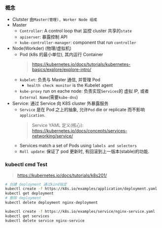 ### 概念

- Clutster 由`Master(管理), Worker Node 组成`
- Master
  - `Controller`: A control loop that 监控 cluster 共享的`state`
  - `apiserver`: 暴露控制 API
  - `kube-controller-manager`: component that run `controller`
- Node(Workder) (物理/虚拟机)
  - Pod (k8s 的最小单位), 其内运行 Container
    > https://kubernetes.io/docs/tutorials/kubernetes-basics/explore/explore-intro/
  - `kubelet`: 负责与 Master 通信, 并管理 Pod
    - `health check monitor` is the Kubelet agent
  - `kube-proxy` run on eache node: 负责实现`Services`的 虚拟 IP, 或者`External Name`(需要`kube-dns`)
- Service: 通过 Service 向 K8S cluster 外暴露服务
  - `Service` 是在 Pod 之上的抽象, 允许`Pod` die or replicate 而不影响 `application`.
    > Service YAML 定义(核心): https://kubernetes.io/docs/concepts/services-networking/service/
  - Services match a set of Pods using `labels and selectors`
  - `Roll update`: 保证了 pod 更新时, 有回滚到上一版本(stable)的功能.

### kubectl cmd Test

> https://kubernetes.io/docs/tutorials/k8s201/

```sh
# 创建 deployment 通过kind指定
kubectl create -f https://k8s.io/examples/application/deployment.yaml
kubectl get deployment
# 删除 deployment
kubectl delete deployment nginx-deployment

kubectl create -f https://k8s.io/examples/service/nginx-service.yaml
kubectl get services
kubectl delete service nginx-service

```
